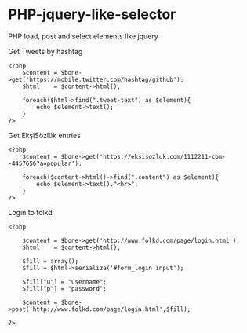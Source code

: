 PHP-jquery-like-selector
========================

PHP load, post and select elements like jquery

Get Tweets by hashtag

	<?php
		$content = $bone->get('https://mobile.twitter.com/hashtag/github');
		$html    = $content->html();
		
		foreach($html->find(".tweet-text") as $element){
			echo $element->text();
		}
	?>



Get EkşiSözlük entries

	<?php
		$content = $bone->get('https://eksisozluk.com/1112211-com--4457656?a=popular');
	
		foreach($content->html()->find(".content") as $element){
			echo $element->text()."<hr>";
		}
	?>


	
Login to folkd

	<?php
	
		$content = $bone->get('http://www.folkd.com/page/login.html');
		$html    = $content->html();
		
		$fill = array();
		$fill = $html->serialize('#form_login input');
		
		$fill["u"] = "username";
		$fill["p"] = "password";
		
		$content = $bone->post('http://www.folkd.com/page/login.html',$fill);
	
	?>

